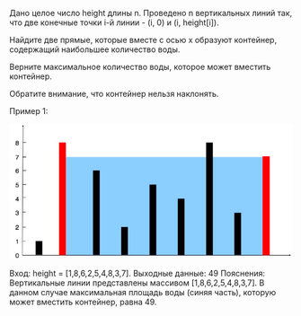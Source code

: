 Дано целое число height длины n. Проведено n вертикальных линий так, что две конечные точки i-й линии - (i, 0) и (i, height[i]).

Найдите две прямые, которые вместе с осью x образуют контейнер, содержащий наибольшее количество воды.

Верните максимальное количество воды, которое может вместить контейнер.

Обратите внимание, что контейнер нельзя наклонять.

Пример 1:

![img.png](img.png)

Вход: height = [1,8,6,2,5,4,8,3,7].
Выходные данные: 49
Пояснения: Вертикальные линии представлены массивом [1,8,6,2,5,4,8,3,7]. В данном случае максимальная площадь воды (синяя часть), которую может вместить контейнер, равна 49.
